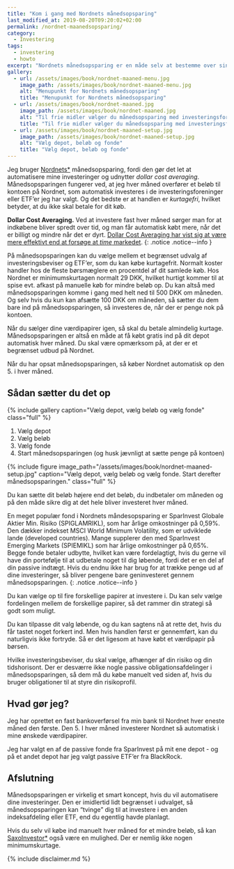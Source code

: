 ```yaml
---
title: "Kom i gang med Nordnets månedsopsparing"
last_modified_at: 2019-08-20T09:20:02+02:00
permalink: /nordnet-maanedsopsparing/
category:
  - Investering
tags:
  - investering
  - howto
excerpt: "Nordnets månedsopsparing er en måde selv at bestemme over sine investeringer, automatisere dem og sørge for lave årlige omkostninger."
gallery:
  - url: /assets/images/book/nordnet-maaned-menu.jpg
    image_path: /assets/images/book/nordnet-maaned-menu.jpg
    alt: "Menupunkt for Nordnets månedsopsparing"
    title: "Menupunkt for Nordnets månedsopsparing"
  - url: /assets/images/book/nordnet-maaned.jpg
    image_path: /assets/images/book/nordnet-maaned.jpg
    alt: "Til frie midler vælger du månedsopsparing med investeringsforeninger eller ETF'er"
    title: "Til frie midler vælger du månedsopsparing med investeringsforeninger eller ETF'er"
  - url: /assets/images/book/nordnet-maaned-setup.jpg
    image_path: /assets/images/book/nordnet-maaned-setup.jpg
    alt: "Vælg depot, beløb og fonde"
    title: "Vælg depot, beløb og fonde"
---
```


Jeg bruger [Nordnets\*](/go/nordnet/) månedsopsparing, fordi den gør det let at automatisere mine investeringer og udnytter _dollar cost averaging_. Månedsopsparingen fungerer ved, at jeg hver måned overfører et beløb til kontoen på Nordnet, som automatisk investeres i de investeringsforeninger eller ETF’er jeg har valgt. Og det bedste er at handlen er _kurtagefri_, hvilket betyder, at du ikke skal betale for dit køb.

**Dollar Cost Averaging.** Ved at investere fast hver måned sørger man for at indkøbene bliver spredt over tid, og man får automatisk købt mere, når det er billigt og mindre når det er dyrt. [Dollar Cost Averaging har vist sig at være mere effektivt end at forsøge at _time_ markedet](/hvornaar-ind-i-markedet/).
{: .notice .notice--info }

På månedsopsparingen kan du vælge mellem et begrænset udvalg af investeringsbeviser og ETF’er, som du kan købe kurtagefrit. Normalt koster handler hos de fleste børsmæglere en procentdel af dit samlede køb. Hos Nordnet er minimumskurtagen normalt 29 DKK, hvilket hurtigt kommer til at spise evt. afkast på manuelle køb for mindre beløb op. Du kan altså med månedsopsparingen komme i gang med helt ned til 500 DKK om måneden. Og selv hvis du kun kan afsætte 100 DKK om måneden, så sætter du dem bare ind på månedsopsparingen, så investeres de, når der er penge nok på kontoen.

Når du sælger dine værdipapirer igen, så skal du betale almindelig kurtage. Månedsopsparingen er altså en måde at få købt gratis ind på dit depot automatisk hver måned. Du skal være opmærksom på, at der er et begrænset udbud på Nordnet. 

Når du har opsat månedsopsparingen, så køber Nordnet automatisk op den 5. i hver måned.

## Sådan sætter du det op

{% include gallery caption="Vælg depot, vælg beløb og vælg fonde" class="full" %}

1. Vælg depot
2. Vælg beløb
3. Vælg fonde
4. Start månedsopsparingen (og husk jævnligt at sætte penge på kontoen)

{% include figure image_path="/assets/images/book/nordnet-maaned-setup.jpg" caption="Vælg depot, vælg beløb og vælg fonde. Start derefter månedsopsparingen." class="full" %}

Du kan sætte dit beløb højere end det beløb, du indbetaler om måneden og på den måde sikre dig at det hele bliver investeret hver måned.

En meget populær fond i Nordnets måndesopsparing er SparInvest Globale Aktier Min. Risiko (SPIGLAMRIKL), som har årlige omkostninger på 0,59%. Den dækker indekset MSCI World Minimum Volatility, som er udviklede lande (developed countries). Mange supplerer den med SparInvest Emerging Markets (SPIEMIKL) som har årlige omkostninger på 0,65%. Begge fonde betaler udbytte, hvilket kan være fordelagtigt, hvis du gerne vil have din portefølje til at udbetale noget til dig løbende, fordi det er en del af din passive indtægt. Hvis du endnu ikke har brug for at trække penge ud af dine investeringer, så bliver pengene bare geninvesteret gennem månedsopsparingen.
{: .notice .notice--info }

Du kan vælge op til fire forskellige papirer at investere i. Du kan selv vælge fordelingen mellem de forskellige papirer, så det rammer din strategi så godt som muligt.
 
Du kan tilpasse dit valg løbende, og du kan sagtens nå at rette det, hvis du får tastet noget forkert ind. Men hvis handlen først er gennemført, kan du naturligvis ikke fortryde. Så er det ligesom at have købt et værdipapir på børsen. 

Hvilke investeringsbeviser, du skal vælge, afhænger af din risiko og din tidshorisont. Der er desværre ikke nogle passive obligationsafdelinger i månedsopsparingen, så dem må du købe manuelt ved siden af, hvis du bruger obligationer til at styre din risikoprofil.

## Hvad gør jeg?

Jeg har oprettet en fast bankoverførsel fra min bank til Nordnet hver eneste måned den første. Den 5. I hver måned investerer Nordnet så automatisk i mine ønskede værdipapirer. 

Jeg har valgt en af de passive fonde fra SparInvest på mit ene depot - og på et andet depot har jeg valgt passive ETF’er fra BlackRock.

## Afslutning

Månedsopsparingen er virkelig et smart koncept, hvis du vil automatisere dine investeringer. Den er imidlertid lidt begrænset i udvalget, så månedsopsparingen kan “tvinge” dig til at investere i en anden indeksafdeling eller ETF, end du egentlig havde planlagt. 

Hvis du selv vil købe ind manuelt hver måned for et mindre beløb, så kan [SaxoInvestor\*](/go/saxoinvestor/) også være en mulighed. Der er nemlig ikke nogen minimumskurtage.

{% include disclaimer.md %}
